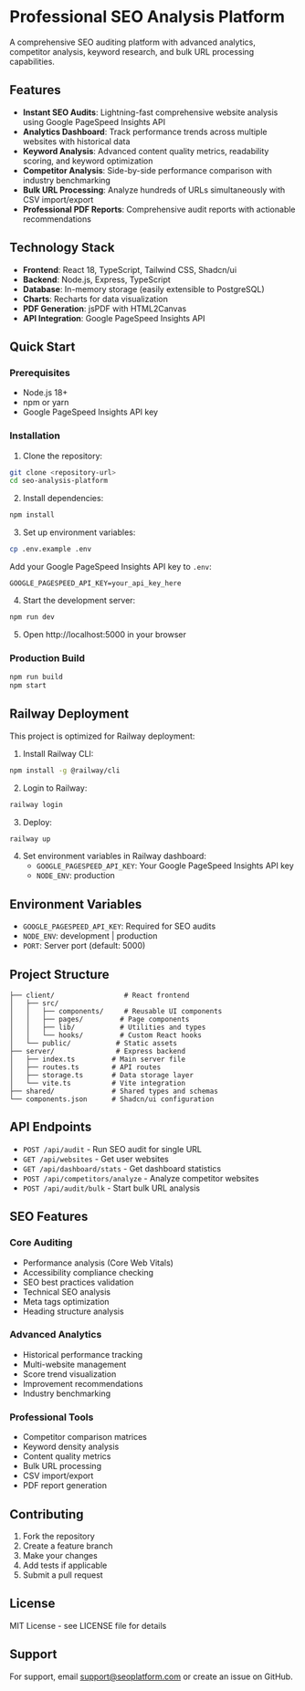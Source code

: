 # Professional SEO Analysis Platform

A comprehensive SEO auditing platform with advanced analytics, competitor analysis, keyword research, and bulk URL processing capabilities.

## Features

- **Instant SEO Audits**: Lightning-fast comprehensive website analysis using Google PageSpeed Insights API
- **Analytics Dashboard**: Track performance trends across multiple websites with historical data
- **Keyword Analysis**: Advanced content quality metrics, readability scoring, and keyword optimization
- **Competitor Analysis**: Side-by-side performance comparison with industry benchmarking
- **Bulk URL Processing**: Analyze hundreds of URLs simultaneously with CSV import/export
- **Professional PDF Reports**: Comprehensive audit reports with actionable recommendations

## Technology Stack

- **Frontend**: React 18, TypeScript, Tailwind CSS, Shadcn/ui
- **Backend**: Node.js, Express, TypeScript
- **Database**: In-memory storage (easily extensible to PostgreSQL)
- **Charts**: Recharts for data visualization
- **PDF Generation**: jsPDF with HTML2Canvas
- **API Integration**: Google PageSpeed Insights API

## Quick Start

### Prerequisites

- Node.js 18+ 
- npm or yarn
- Google PageSpeed Insights API key

### Installation

1. Clone the repository:
```bash
git clone <repository-url>
cd seo-analysis-platform
```

2. Install dependencies:
```bash
npm install
```

3. Set up environment variables:
```bash
cp .env.example .env
```

Add your Google PageSpeed Insights API key to `.env`:
```
GOOGLE_PAGESPEED_API_KEY=your_api_key_here
```

4. Start the development server:
```bash
npm run dev
```

5. Open http://localhost:5000 in your browser

### Production Build

```bash
npm run build
npm start
```

## Railway Deployment

This project is optimized for Railway deployment:

1. Install Railway CLI:
```bash
npm install -g @railway/cli
```

2. Login to Railway:
```bash
railway login
```

3. Deploy:
```bash
railway up
```

4. Set environment variables in Railway dashboard:
   - `GOOGLE_PAGESPEED_API_KEY`: Your Google PageSpeed Insights API key
   - `NODE_ENV`: production

## Environment Variables

- `GOOGLE_PAGESPEED_API_KEY`: Required for SEO audits
- `NODE_ENV`: development | production
- `PORT`: Server port (default: 5000)

## Project Structure

```
├── client/                 # React frontend
│   ├── src/
│   │   ├── components/     # Reusable UI components
│   │   ├── pages/         # Page components
│   │   ├── lib/           # Utilities and types
│   │   └── hooks/         # Custom React hooks
│   └── public/           # Static assets
├── server/               # Express backend
│   ├── index.ts         # Main server file
│   ├── routes.ts        # API routes
│   ├── storage.ts       # Data storage layer
│   └── vite.ts          # Vite integration
├── shared/              # Shared types and schemas
└── components.json      # Shadcn/ui configuration
```

## API Endpoints

- `POST /api/audit` - Run SEO audit for single URL
- `GET /api/websites` - Get user websites
- `GET /api/dashboard/stats` - Get dashboard statistics
- `POST /api/competitors/analyze` - Analyze competitor websites
- `POST /api/audit/bulk` - Start bulk URL analysis

## SEO Features

### Core Auditing
- Performance analysis (Core Web Vitals)
- Accessibility compliance checking
- SEO best practices validation
- Technical SEO analysis
- Meta tags optimization
- Heading structure analysis

### Advanced Analytics
- Historical performance tracking
- Multi-website management
- Score trend visualization
- Improvement recommendations
- Industry benchmarking

### Professional Tools
- Competitor comparison matrices
- Keyword density analysis
- Content quality metrics
- Bulk URL processing
- CSV import/export
- PDF report generation

## Contributing

1. Fork the repository
2. Create a feature branch
3. Make your changes
4. Add tests if applicable
5. Submit a pull request

## License

MIT License - see LICENSE file for details

## Support

For support, email support@seoplatform.com or create an issue on GitHub.